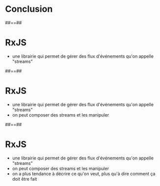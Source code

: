 <!-- .slide: class="transition" -->

# Conclusion

##==##

# RxJS

- une librairie qui permet de gérer des flux d'événements qu'on appelle "streams"

##==##

# RxJS

- une librairie qui permet de gérer des flux d'événements qu'on appelle "streams"
- on peut composer des streams et les manipuler

##==##

# RxJS

- une librairie qui permet de gérer des flux d'événements qu'on appelle "streams"
- on peut composer des streams et les manipuler
- on a plus tendance à décrire ce qu'on veut, plus qu'à dire comment ça doit être fait
